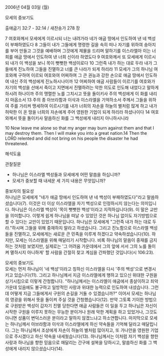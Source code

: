 2006년 04월 03일 (월)

모세의 중보기도



출애굽기 32:7 - 32:14 / 새찬송가 278 장


7 여호와께서 모세에게 이르시되 너는 내려가라 네가 애굽 땅에서 인도하여 낸 네 백성이 부패하였도다 8 그들이 내가 그들에게 명령한 길을 속히 떠나 자기를 위하여 송아지를 부어 만들고 그것을 예배하며 그것에게 제물을 드리며 말하기를 이스라엘아 이는 너희를 애굽 땅에서 인도하여 낸 너희 신이라 하였도다 9 여호와께서 또 모세에게 이르시되 내가 이 백성을 보니 목이 뻣뻣한 백성이로다 10 그런즉 내가 하는 대로 두라 내가 그들에게 진노하여 그들을 진멸하고 너를 큰 나라가 되게 하리라 11 모세가 그의 하나님 여호와께 구하여 이르되 여호와여 어찌하여 그 큰 권능과 강한 손으로 애굽 땅에서 인도하여 내신 주의 백성에게 진노하시나이까 12 어찌하여 애굽 사람들이 이르기를 여호와가 자기의 백성을 산에서 죽이고 지면에서 진멸하려는 악한 의도로 인도해 내었다고 말하게 하시려 하나이까 주의 맹렬한 노를 그치시고 뜻을 돌이키사 주의 백성에게 이 화를 내리지 마옵소서 13 주의 종 아브라함과 이삭과 이스라엘을 기억하소서 주께서 그들을 위하여 주를 가리켜 맹세하여 이르시기를 내가 너희의 자손을 하늘의 별처럼 많게 하고 내가 허락한 이 온 땅을 너희의 자손에게 주어 영원한 기업이 되게 하리라 하셨나이다 14 여호와께서 뜻을 돌이키사 말씀하신 화를 그 백성에게 내리지 아니하시니라  

10   Now leave me alone so that my anger may burn against them and that I may destroy them. Then I will make you into a great nation.14   Then the LORD relented and did not bring on his people the disaster he had threatened.

해석도움





관찰질문
- 하나님은 이스라엘 백성들과 모세에게 어떤 말씀을 하십니까?
- 모세가 중보할 때 내세운 세 가지 내용은 무엇입니까?  


중보자의 필요성  
하나님은 모세에게 "네가 애굽 땅에서 인도하여 낸 네 백성이 부패하였도다"라고 말씀하셨습니다(7). 이것은 더 이상 이스라엘을 자기 백성으로 인정하시지 않는다는 의미입니다. 하나님은 이스라엘 백성이 '목이 뻣뻣한 백성'이라고 지적하십니다(9). 이 말은 교만을 의미합니다. 이렇게 쉽게 하나님을 떠날 수 있었던 것은 하나님 없이도 자기방법으로 할 수 있다는 교만이 있었기 때문입니다. 하나님은 모세에게 "그런즉 내가 하는 대로 두라."하시며 그들을 위해 중재하지 말라고 하셨습니다. 그리고 진노함으로 이스라엘 백성들을 진멸하고, 모세에게는 새로운 큰 민족을 이루게 하겠다고 약속하셨습니다(10). 하지만, 모세는 이스라엘을 위해 매달리기 시작합니다. 비록 하나님의 말씀이 중재를 금지하는 것처럼 보였지만, 실제로는 '그 어려움 가운데에서 그의 앞에 서서 그의 노를 돌이켜 멸하시지 아니하게' 할 사람을 간절히 찾고 계심을 간파했던 것입니다(시 106:23).  

모세의 중보기도  
모세는 먼저 하나님이  '네 백성'이라고 칭하신 이스라엘을 다시 '주의 백성'으로 변경시키고 있습니다(11). 그리고 하나님께서 지금 이스라엘에게 행하고 있으신 위대한 구원을 상기시킴으로 이렇게 간청합니다. "하나님께서는 이스라엘이 애굽에서 종살이하고 죄악 가운데 있음에도 불구하고 일방적인 사랑과 위대한 능력으로 인도하여 내셨습니다. 그런데 어떻게 지금 그들에게서 구원의 손길을 거둘 수 있겠습니까?" 이어서 모세는 하나님의 영광을 위해서 뜻을 돌이켜 주실 것을 간청했습니다(12). 만약 그토록 기이한 방법으로 구원받은 백성이 갑자기 진멸 당한다면 애굽 사람들은 이 일을 두고 하나님은 자신이 시작한 구원을 이루지 못하는 무능한 분이거나 원래 악한 계획을 하고 있었거나, 그것도 아니면 성품이 변덕스러운 분이라고 말하지 않겠느냐고 하소연합니다. 마지막으로 모세는 하나님께서 아브라함과 이삭과 이스라엘에게 하신 약속들을 기억해 달라고 매달립니다. 그는 하나님께서 조상에게 자손이 하늘의 별처럼 많아지고, 또 가나안을  영원한 기업으로 주시겠다고 하신 약속을 내세웠습니다(13). 하나님께서는 이처럼 자기 백성을 향한 사랑과 하나님을 향한 믿음으로 매달리는 간구에 설복을 당하시고, 말씀하신 화를 그 백성에게 내리지 않으셨습니다(14).